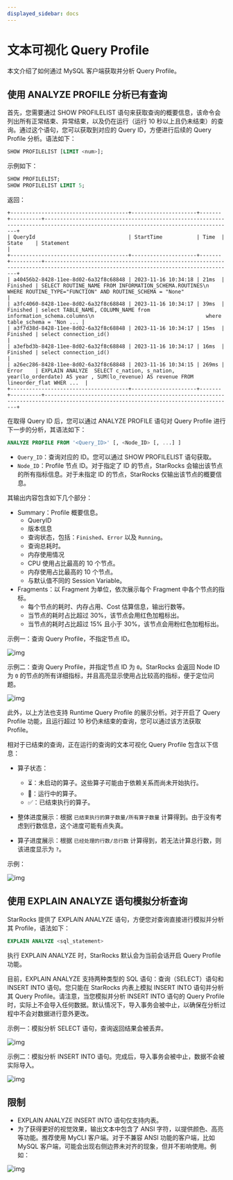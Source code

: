 ```yaml
---
displayed_sidebar: docs
---
```


# 文本可视化 Query Profile

本文介绍了如何通过 MySQL 客户端获取并分析 Query Profile。

## 使用 ANALYZE PROFILE 分析已有查询

首先，您需要通过 SHOW PROFILELIST 语句来获取查询的概要信息，该命令会列出所有正常结束、异常结束，以及仍在运行（运行 10 秒以上且仍未结束）的查询。通过这个语句，您可以获取到对应的 Query ID，方便进行后续的 Query Profile 分析。语法如下：

```SQL
SHOW PROFILELIST [LIMIT <num>];
```

示例如下：

```SQL
SHOW PROFILELIST;
SHOW PROFILELIST LIMIT 5;
```

返回：

```
+--------------------------------------+---------------------+-------+----------+-----------------------------------------------------------------------------------------------------------------------------------+
| QueryId                              | StartTime           | Time  | State    | Statement                                                                                                                         |
+--------------------------------------+---------------------+-------+----------+-----------------------------------------------------------------------------------------------------------------------------------+
| a40456b2-8428-11ee-8d02-6a32f8c68848 | 2023-11-16 10:34:18 | 21ms  | Finished | SELECT ROUTINE_NAME FROM INFORMATION_SCHEMA.ROUTINES\n    WHERE ROUTINE_TYPE="FUNCTION" AND ROUTINE_SCHEMA = "None"               |
| a3fc4060-8428-11ee-8d02-6a32f8c68848 | 2023-11-16 10:34:17 | 39ms  | Finished | select TABLE_NAME, COLUMN_NAME from information_schema.columns\n                                    where table_schema = 'Non ... |
| a3f7d38d-8428-11ee-8d02-6a32f8c68848 | 2023-11-16 10:34:17 | 15ms  | Finished | select connection_id()                                                                                                            |
| a3efbd3b-8428-11ee-8d02-6a32f8c68848 | 2023-11-16 10:34:17 | 16ms  | Finished | select connection_id()                                                                                                            |
| a26ec286-8428-11ee-8d02-6a32f8c68848 | 2023-11-16 10:34:15 | 269ms | Error    | EXPLAIN ANALYZE  SELECT c_nation, s_nation, year(lo_orderdate) AS year , SUM(lo_revenue) AS revenue FROM lineorder_flat WHER ...  |
+--------------------------------------+---------------------+-------+----------+-----------------------------------------------------------------------------------------------------------------------------------+
```

在取得 Query ID 后，您可以通过 ANALYZE PROFILE 语句对 Query Profile 进行下一步的分析，其语法如下：

```SQL
ANALYZE PROFILE FROM '<Query_ID>' [, <Node_ID> [, ...] ]
```

- `Query_ID`：查询对应的 ID。您可以通过 SHOW PROFILELIST 语句获取。
- `Node_ID`：Profile 节点 ID。对于指定了 ID 的节点，StarRocks 会输出该节点的所有指标信息。对于未指定 ID 的节点，StarRocks 仅输出该节点的概要信息。

其输出内容包含如下几个部分：

- Summary：Profile 概要信息。
  - QueryID
  - 版本信息
  - 查询状态，包括：`Finished`、`Error` 以及 `Running`。
  - 查询总耗时。
  - 内存使用情况
  - CPU 使用占比最高的 10 个节点。
  - 内存使用占比最高的 10 个节点。
  - 与默认值不同的 Session Variable。
- Fragments：以 Fragment 为单位，依次展示每个 Fragment 中各个节点的指标。
  - 每个节点的耗时、内存占用、Cost 估算信息，输出行数等。
  - 当节点的耗时占比超过 30%，该节点会用红色加粗标出。
  - 当节点的耗时占比超过 15% 且小于 30%，该节点会用粉红色加粗标出。

示例一：查询 Query Profile，不指定节点 ID。

![img](../_assets/Profile/text_based_profile_without_node_id.jpeg)

示例二：查询 Query Profile，并指定节点 ID 为 `0`。StarRocks 会返回 Node ID 为 `0` 的节点的所有详细指标，并且高亮显示使用占比较高的指标，便于定位问题。

![img](../_assets/Profile/text_based_profile_with_node_id.jpeg)

此外，以上方法也支持 Runtime Query Profile 的展示分析。对于开启了 Query Profile 功能，且运行超过 10 秒仍未结束的查询，您可以通过该方法获取 Profile。

相对于已结束的查询，正在运行的查询的文本可视化 Query Profile 包含以下信息：

- 算子状态：

  - ⏳：未启动的算子。这些算子可能由于依赖关系而尚未开始执行。
  - 🚀：运行中的算子。
  - ✅：已结束执行的算子。

- 整体进度展示：根据 `已结束执行的算子数量/所有算子数量` 计算得到。由于没有考虑到行数信息，这个进度可能有点失真。
- 算子进度展示：根据 `已经处理的行数/总行数` 计算得到，若无法计算总行数，则该进度显示为 `?`。

示例：

![img](../_assets/Profile/text_based_runtime_profile.jpeg)


## 使用 EXPLAIN ANALYZE 语句模拟分析查询

StarRocks 提供了 EXPLAIN ANALYZE 语句，方便您对查询直接进行模拟并分析其 Profile，语法如下：

```SQL
EXPLAIN ANALYZE <sql_statement>
```

执行 EXPLAIN ANALYZE 时，StarRocks 默认会为当前会话开启 Query Profile 功能。

目前，EXPLAIN ANALYZE 支持两种类型的 SQL 语句：查询（SELECT）语句和 INSERT INTO 语句。您只能在 StarRocks 内表上模拟 INSERT INTO 语句并分析其 Query Profile。请注意，当您模拟并分析 INSERT INTO 语句的 Query Profile 时，实际上不会导入任何数据。默认情况下，导入事务会被中止，以确保在分析过程中不会对数据进行意外更改。

示例一：模拟分析 SELECT 语句，查询返回结果会被丢弃。

![img](../_assets/Profile/text_based_explain_analyze_select.jpeg)


示例二：模拟分析 INSERT INTO 语句。完成后，导入事务会被中止，数据不会被实际导入。

![img](../_assets/Profile/text_based_explain_analyze_insert.jpeg)

## 限制

- EXPLAIN ANALYZE INSERT INTO 语句仅支持内表。
- 为了获得更好的视觉效果，输出文本中包含了 ANSI 字符，以提供颜色、高亮等功能。推荐使用 MyCLI 客户端。对于不兼容 ANSI 功能的客户端，比如 MySQL 客户端，可能会出现右侧边界未对齐的现象，但并不影响使用。例如：

![img](../_assets/Profile/text_based_profile_not_aligned.jpeg)
